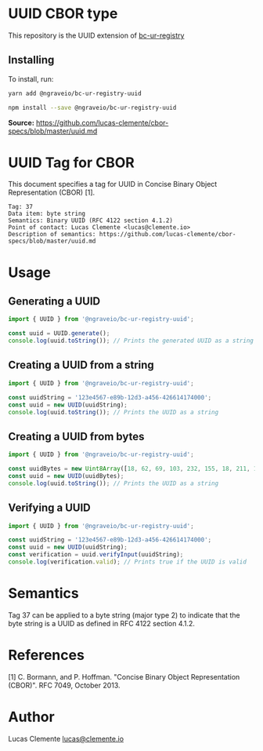 # UUID CBOR type

This repository is the UUID extension of [bc-ur-registry](https://github.com/KeystoneHQ/ur-registry)

## Installing

To install, run:

```bash
yarn add @ngraveio/bc-ur-registry-uuid
```

```bash
npm install --save @ngraveio/bc-ur-registry-uuid
```

**Source:** https://github.com/lucas-clemente/cbor-specs/blob/master/uuid.md

# UUID Tag for CBOR

This document specifies a tag for UUID in Concise Binary Object Representation (CBOR) [1].

    Tag: 37
    Data item: byte string
    Semantics: Binary UUID (RFC 4122 section 4.1.2)
    Point of contact: Lucas Clemente <lucas@clemente.io>
    Description of semantics: https://github.com/lucas-clemente/cbor-specs/blob/master/uuid.md

# Usage

## Generating a UUID

```typescript
import { UUID } from '@ngraveio/bc-ur-registry-uuid';

const uuid = UUID.generate();
console.log(uuid.toString()); // Prints the generated UUID as a string
```

## Creating a UUID from a string

```typescript
import { UUID } from '@ngraveio/bc-ur-registry-uuid';

const uuidString = '123e4567-e89b-12d3-a456-426614174000';
const uuid = new UUID(uuidString);
console.log(uuid.toString()); // Prints the UUID as a string
```

## Creating a UUID from bytes

```typescript
import { UUID } from '@ngraveio/bc-ur-registry-uuid';

const uuidBytes = new Uint8Array([18, 62, 69, 103, 232, 155, 18, 211, 164, 86, 66, 20, 23, 64, 0]);
const uuid = new UUID(uuidBytes);
console.log(uuid.toString()); // Prints the UUID as a string
```

## Verifying a UUID

```typescript
import { UUID } from '@ngraveio/bc-ur-registry-uuid';

const uuidString = '123e4567-e89b-12d3-a456-426614174000';
const uuid = new UUID(uuidString);
const verification = uuid.verifyInput(uuidString);
console.log(verification.valid); // Prints true if the UUID is valid
```

# Semantics

Tag 37 can be applied to a byte string (major type 2) to indicate that the byte string is a UUID as defined in RFC 4122 section 4.1.2.

# References

[1] C. Bormann, and P. Hoffman. "Concise Binary Object Representation (CBOR)". RFC 7049, October 2013.

# Author

Lucas Clemente <lucas@clemente.io>
